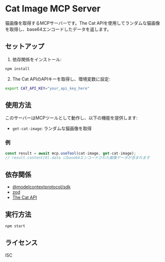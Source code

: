 # Cat Image MCP Server

猫画像を取得するMCPサーバーです。The Cat APIを使用してランダムな猫画像を取得し、base64エンコードしたデータを返します。

## セットアップ

1. 依存関係をインストール:
```bash
npm install
```

2. The Cat APIのAPIキーを取得し、環境変数に設定:
```bash
export CAT_API_KEY="your_api_key_here"
```

## 使用方法

このサーバーはMCPツールとして動作し、以下の機能を提供します:

- `get-cat-image`: ランダムな猫画像を取得

### 例

```javascript
const result = await mcp.useTool(cat-image, get-cat-image);
// result.content[0].data にbase64エンコードされた画像データが含まれます
```

## 依存関係

- [@modelcontextprotocol/sdk](https://github.com/modelcontextprotocol/sdk)
- [zod](https://github.com/colinhacks/zod)
- [The Cat API](https://thecatapi.com/)

## 実行方法

```bash
npm start
```

## ライセンス

ISC
